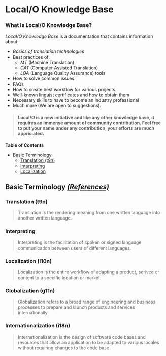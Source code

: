 # LocaI/O Knowledge Base

### What Is LocaI/O Knowledge Base?


*LocaI/O Knowledge Base* is a documentation that contains information about:
- *Basics of translation technologies*
- Best practices of:
	- *MT* (Machine Translation) 
	- *CAT* (Computer Assisted Translation) 
	- *LQA* (Language Quality Assurance) tools
- How to solve common issues 
- FAQs 
- How to create best workflow for various projects
- Well-known linguist certificates and how to obtain them
- Necessary skills to have to become an industry professional
- Much more (We are open to suggestions).


> #### LocaI/O is a new initiative and like any other knowledge base, it requires an immense amount of community contribution. Feel free to put your name under any contribution, your efforts are much appriciated.

**Table of Contents**
- [Basic Terminology](#basic-terminology)
	- [Translation (t9n)](#translation)
	- [Interpreting](#interpreting)
	- [Localization](#localization)

## Basic Terminology *[(References)](https://www.gala-global.org/knowledge-center/about-the-industry/language-services)*

### Translation (t9n)

> Translation is the rendering meaning from one written language into another written language.

### Interpreting

> Interpreting is the facilitation of spoken or signed language communication between users of different languages.

### Localization (l10n)

> Localization is the entire workflow of adapting a product, serivce or content to a specific location or market.

### Globalization (g11n)

> Globalization refers to a broad range of engineering and business processes to prepare and launch products and services internationally.

### Internationalization (i18n)

> Internationalization is the design of software code bases and resources that allow an application to be adapted to various locales without requiring changes to the code base.